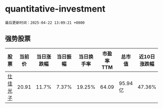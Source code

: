 # quantitative-investment

`最后更新时间：2025-04-22 13:09:21 +0800`

## 强势股票

|股票|当前价|当日涨跌幅|当日振幅|当日换手率|市盈率TTM|总市值|近10日涨跌幅|
|----|----|----|----|----|----|----|----|
|[仕佳光子](https://xueqiu.com/S/SH688313)|20.91|11.7%|7.37%|19.25%|64.09|95.94亿|47.36%|
